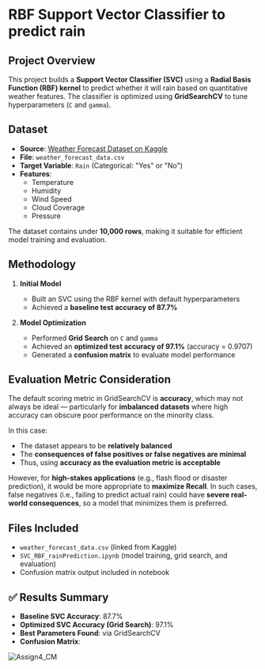 # RBF Support Vector Classifier to predict rain


## Project Overview  
This project builds a **Support Vector Classifier (SVC)** using a **Radial Basis Function (RBF) kernel** to predict whether it will rain based on quantitative weather features. The classifier is optimized using **GridSearchCV** to tune hyperparameters (`C` and `gamma`).

## Dataset  
- **Source**: [Weather Forecast Dataset on Kaggle](https://www.kaggle.com/datasets/zeeshier/weather-forecast-dataset?select=weather_forecast_data.csv)  
- **File**: `weather_forecast_data.csv`  
- **Target Variable**: `Rain` (Categorical: "Yes" or "No")  
- **Features**:
  - Temperature  
  - Humidity  
  - Wind Speed  
  - Cloud Coverage  
  - Pressure  

The dataset contains under **10,000 rows**, making it suitable for efficient model training and evaluation.

## Methodology  
1. **Initial Model**  
   - Built an SVC using the RBF kernel with default hyperparameters  
   - Achieved a **baseline test accuracy of 87.7%**

2. **Model Optimization**  
   - Performed **Grid Search** on `C` and `gamma`  
   - Achieved an **optimized test accuracy of 97.1%** (accuracy = 0.9707)  
   - Generated a **confusion matrix** to evaluate model performance

## Evaluation Metric Consideration  
The default scoring metric in GridSearchCV is **accuracy**, which may not always be ideal — particularly for **imbalanced datasets** where high accuracy can obscure poor performance on the minority class.

In this case:
- The dataset appears to be **relatively balanced**
- The **consequences of false positives or false negatives are minimal**
- Thus, using **accuracy as the evaluation metric is acceptable**

However, for **high-stakes applications** (e.g., flash flood or disaster prediction), it would be more appropriate to **maximize Recall**. In such cases, false negatives (i.e., failing to predict actual rain) could have **severe real-world consequences**, so a model that minimizes them is preferred.

## Files Included  
- `weather_forecast_data.csv` (linked from Kaggle)  
- `SVC_RBF_rainPrediction.ipynb` (model training, grid search, and evaluation)  
- Confusion matrix output included in notebook

## ✅ Results Summary  
- **Baseline SVC Accuracy**: 87.7%  
- **Optimized SVC Accuracy (Grid Search)**: 97.1%  
- **Best Parameters Found**: via GridSearchCV  
- **Confusion Matrix**:


![Assign4_CM](https://github.com/user-attachments/assets/a5a09a80-e5a7-49ec-9ef7-f1e703cbe124) 
